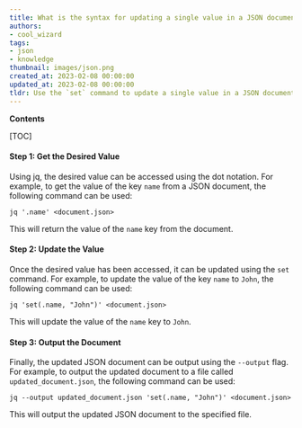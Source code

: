 ```yaml
---
title: What is the syntax for updating a single value in a JSON document using jq?
authors:
- cool_wizard
tags:
- json
- knowledge
thumbnail: images/json.png
created_at: 2023-02-08 00:00:00
updated_at: 2023-02-08 00:00:00
tldr: Use the `set` command to update a single value in a JSON document using jq.
---
```


**Contents**

[TOC]

#### Step 1: Get the Desired Value

Using jq, the desired value can be accessed using the dot notation. For example, to get the value of the key `name` from a JSON document, the following command can be used:

```
jq '.name' <document.json>
```

This will return the value of the `name` key from the document.

#### Step 2: Update the Value

Once the desired value has been accessed, it can be updated using the `set` command. For example, to update the value of the key `name` to `John`, the following command can be used:

```
jq 'set(.name, "John")' <document.json>
```

This will update the value of the `name` key to `John`.

#### Step 3: Output the Document

Finally, the updated JSON document can be output using the `--output` flag. For example, to output the updated document to a file called `updated_document.json`, the following command can be used:

```
jq --output updated_document.json 'set(.name, "John")' <document.json>
```

This will output the updated JSON document to the specified file.
